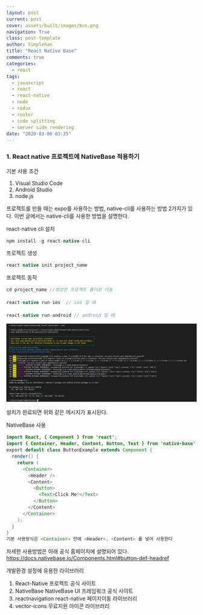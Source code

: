 ```yaml
---
layout: post
current: post
cover: assets/built/images/bus.png
navigation: True
class: post-template
author: Simplehan
title: "React Native Base"
comments: true
categories:
  - react
tags:
  - javascript
  - react
  - react-native
  - node
  - redux
  - router
  - code splitting
  - server side rendering
date: "2020-03-06 03:35"
---
```


### 1. React native 프로젝트에 NativeBase 적용하기

기본 사용 조건
1. Visual Studio Code
2. Android Studio
3. node.js


프로젝트를 만들 때는 expo를 사용하는 방법, native-cli를 사용하는 방법 2가지가 있다.
이번 글에서는 native-cli를 사용한 방법을 설명한다.

react-native cli 설치
```java
npm install -g react-native-cli
```

프로젝트 생성
```java
react-native init project_name
```

프로젝트 동작
```java
cd project_name //생성한 프로젝트 폴더로 이동

react-native run-ios  // ios 일 때

react-native run-android // android 일 때
```

![img](\assets\built\images\react\baseinstallok.png)

설치가 완료되면 위와 같은 메시지가 표시된다.


NativeBase 사용

```java
import React, { Component } from 'react';
import { Container, Header, Content, Button, Text } from 'native-base';
export default class ButtonExample extends Component {
  render() {
    return (
      <Container>
        <Header />
        <Content>
          <Button>
            <Text>Click Me!</Text>
          </Button>
        </Content>
      </Container>
    );
  }
}
기본 사용방식은 <Container> 안에 <Header>, <Content> 를 넣어 사용한다

```


자세한 사용방법은 아래 공식 홈페이지에 설명되어 있다.
https://docs.nativebase.io/Components.html#button-def-headref






개발환경 설정에 유용한 라이브러리
1. React-Native        프로젝트 공식 사이트
2. NativeBase          NativeBase UI 프레임워크 공식 사이트
3. reactnavigation     react-native 페이지이동 라이브러리
4. vector-icons        무료지원 아이콘 라이브러리

